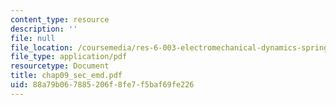 ```yaml
---
content_type: resource
description: ''
file: null
file_location: /coursemedia/res-6-003-electromechanical-dynamics-spring-2009/88a79b067885206f8fe7f5baf69fe226_chap09_sec_emd.pdf
file_type: application/pdf
resourcetype: Document
title: chap09_sec_emd.pdf
uid: 88a79b06-7885-206f-8fe7-f5baf69fe226
---
```

